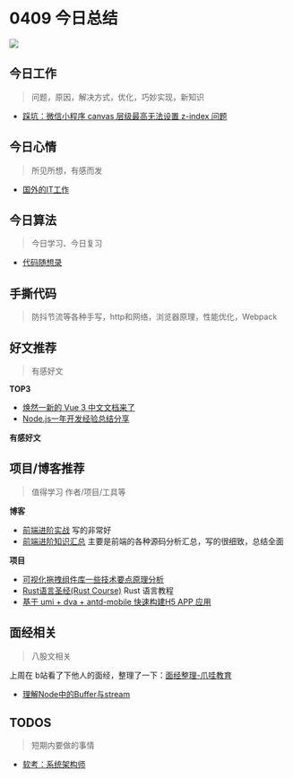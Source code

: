 
# 0409 今日总结

![](http://h2.ioliu.cn/bing/LightPainting_ZH-CN8824196181_1920x1080.jpg)



## 今日工作
> 问题，原因，解决方式，优化，巧妙实现，新知识

- [踩坑：微信小程序 canvas 层级最高无法设置 z-index 问题](https://blog.csdn.net/KrystalCSDN/article/details/110880507)


## 今日心情
> 所见所想，有感而发


- [国外的IT工作](https://github.com/623637646/996.Leave)

## 今日算法

> 今日学习、今日复习


- [代码随想录](https://programmercarl.com/)


## 手撕代码
> 防抖节流等各种手写，http和网络，浏览器原理，性能优化，Webpack


## 好文推荐
> 有感好文

**TOP3**

- [焕然一新的 Vue 3 中文文档来了](https://juejin.cn/post/7077701166397653028)
- [Node.js一年开发经验总结分享](https://juejin.cn/post/7081146069404352525)


**有感好文**

## 项目/博客推荐
> 值得学习 作者/项目/工具等

**博客**

- [前端进阶实战](https://github.com/woai3c/Front-end-articles/issues) 写的非常好
- [前端进阶知识汇总](https://juejin.cn/post/6844904061838295047) 主要是前端的各种源码分析汇总，写的很细致，总结全面

**项目**

- [可视化拖拽组件库一些技术要点原理分析](https://github.com/woai3c/Front-end-articles/issues/19)
- [Rust语言圣经(Rust Course)](https://course.rs/basic/ownership/ownership.html) Rust 语言教程
- [基于 umi + dva + antd-mobile 快速构建H5 APP 应用](https://github.com/hqwlkj/umi-antd-mobile/)


## 面经相关
> 八股文相关

上周在 b站看了下他人的面经，整理了一下：[面经整理-爪哇教育](../../interview/zhuawa-0404.html)

- [理解Node中的Buffer与stream](https://juejin.cn/post/6955331683499376676)


## TODOS
> 短期内要做的事情


- [软考：系统架构师](https://github.com/xxlllq/system_architect)